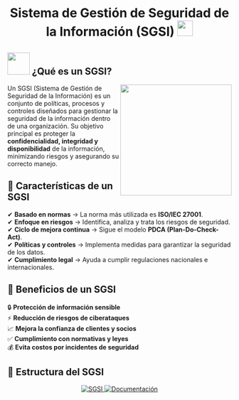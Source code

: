 <h1 align="center">Sistema de Gestión de Seguridad de la Información (SGSI) <img src="https://media.giphy.com/media/hvRJCLFzcasrR4ia7z/giphy.gif" width="35"></h1>

## <picture><img src="https://github.com/7oSkaaa/7oSkaaa/blob/main/Images/about_me.gif?raw=true" width = 50px></picture> ¿Qué es un SGSI?

<picture> <img align="right" src="https://github.com/7oSkaaa/7oSkaaa/blob/main/Images/Right_Side.gif?raw=true" width = 250px></picture>

Un SGSI (Sistema de Gestión de Seguridad de la Información) es un conjunto de políticas, procesos y controles diseñados para gestionar la seguridad de la información dentro de una organización. Su objetivo principal es proteger la **confidencialidad, integridad y disponibilidad** de la información, minimizando riesgos y asegurando su correcto manejo.

## 🔹 Características de un SGSI

✔ **Basado en normas** → La norma más utilizada es **ISO/IEC 27001**.  
✔ **Enfoque en riesgos** → Identifica, analiza y trata los riesgos de seguridad.  
✔ **Ciclo de mejora continua** → Sigue el modelo **PDCA (Plan-Do-Check-Act)**.  
✔ **Políticas y controles** → Implementa medidas para garantizar la seguridad de los datos.  
✔ **Cumplimiento legal** → Ayuda a cumplir regulaciones nacionales e internacionales.  

## 🔹 Beneficios de un SGSI

🔒 **Protección de información sensible**  
⚡ **Reducción de riesgos de ciberataques**  
📈 **Mejora la confianza de clientes y socios**  
✅ **Cumplimiento con normativas y leyes**  
💰 **Evita costos por incidentes de seguridad**  

## 📂 Estructura del SGSI

<p align="center">
  <a href="https://github.com/AhmadVel/SGSI/tree/main/Sistema%20de%20Gesti%C3%B3n%20de%20Seguridad%20de%20la%20Informaci%C3%B3n%20(SGSI)">
    <img alt="SGSI" src="https://img.shields.io/badge/-SGSI%20Estructura-181717?style=for-the-badge&logo=github&logoColor=white">
  </a>
  <a href="https://github.com/AhmadVel/SGSI/tree/main/Documentaci%C3%B3n">
    <img alt="Documentación" src="https://img.shields.io/badge/-Documentación-181717?style=for-the-badge&logo=github&logoColor=white">
  </a>
</p>
